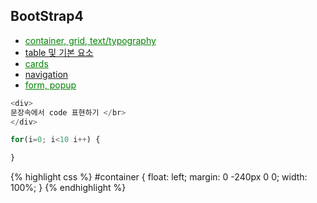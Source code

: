 
## BootStrap4 
- <div markdown="0"><a href="#" class="btn" style="color:green;">container, grid, text/typography</a></div>
- <div markdown="0"><a href="#" class="btn" style="color:primary;">table 및 기본 요소</a></div>
- <div markdown="0"><a href="#" class="btn" style="color:green;">cards</a></div>
- <div markdown="0"><a href="#" class="btn" style="color:primary;">navigation</a></div>
- <div markdown="0"><a href="#" class="btn" style="color:green;">form, popup</a></div>


~~~ javascript
<div>
문장속에서 code 표현하기 </br>
</div>

for(i=0; i<10 i++) {

}
~~~

{% highlight css %}
#container {
  float: left;
  margin: 0 -240px 0 0;
  width: 100%;
}
{% endhighlight %}